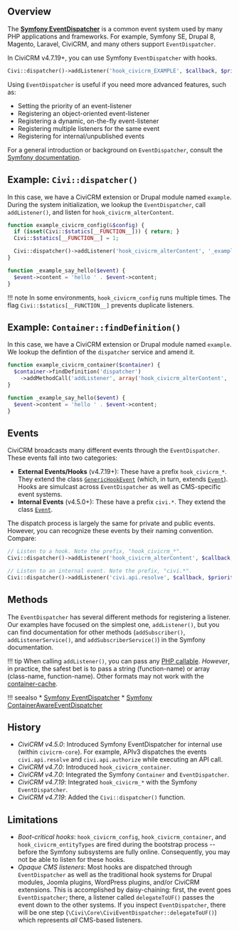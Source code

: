 ## Overview

The [__Symfony EventDispatcher__](http://symfony.com/components/EventDispatcher) is a
common event system used by many PHP applications and frameworks.  For
example, Symfony SE, Drupal 8, Magento, Laravel, CiviCRM, and many others
support `EventDispatcher`.

In CiviCRM v4.7.19+, you can use Symfony `EventDispatcher` with hooks.

```php
Civi::dispatcher()->addListener('hook_civicrm_EXAMPLE', $callback, $priority);
```

Using `EventDispatcher` is useful if you need more advanced features, such as:

 * Setting the priority of an event-listener
 * Registering an object-oriented event-listener
 * Registering a dynamic, on-the-fly event-listener
 * Registering multiple listeners for the same event
 * Registering for internal/unpublished events

For a general introduction or background on `EventDispatcher`, consult the [Symfony documentation](http://symfony.com/doc/2.7/components/event_dispatcher.html).

## Example: `Civi::dispatcher()`

In this case, we have a CiviCRM extension or Drupal module named `example`.
During the system initialization, we lookup the `EventDispatcher`, call
`addListener()`, and listen for `hook_civicrm_alterContent`.

```php
function example_civicrm_config(&$config) {
  if (isset(Civi::$statics[__FUNCTION__])) { return; }
  Civi::$statics[__FUNCTION__] = 1;

  Civi::dispatcher()->addListener('hook_civicrm_alterContent', '_example_say_hello');
}

function _example_say_hello($event) {
  $event->content = 'hello ' . $event->content;
}
```

!!! note
    In some environments, `hook_civicrm_config` runs multiple times. The flag
    `Civi::$statics[__FUNCTION__]` prevents duplicate listeners.

## Example: `Container::findDefinition()`

In this case, we have a CiviCRM extension or Drupal module named `example`.
We lookup the defintion of the `dispatcher` service and amend it.

```php
function example_civicrm_container($container) {
  $container->findDefinition('dispatcher')
    ->addMethodCall('addListener', array('hook_civicrm_alterContent', '_example_say_hello'));
}

function _example_say_hello($event) {
  $event->content = 'hello ' . $event->content;
}
```

<!--
  TODO: an example using a container-service and tag.  See "Registering Event Listeners
  in the Service Container" from http://symfony.com/doc/2.7/components/event_dispatcher.html
-->

## Events

CiviCRM broadcasts many different events through the `EventDispatcher`. These
events fall into two categories:

 * __External Events/Hooks__ (v4.7.19+): These have a prefix `hook_civicrm_*`. They extend
   the class [`GenericHookEvent`](https://github.com/civicrm/civicrm-core/blob/master/Civi/Core/Event/GenericHookEvent.php)
   (which, in turn, extends  [`Event`](http://api.symfony.com/2.7/Symfony/Component/EventDispatcher/Event.html)).
   Hooks are simulcast across `EventDispatcher` as well as CMS-specific event systems.
 * __Internal Events__ (v4.5.0+): These have a prefix `civi.*`. They extend
   the class  [`Event`](http://api.symfony.com/2.7/Symfony/Component/EventDispatcher/Event.html).

The dispatch process is largely the same for private and public events. However,
you can recognize these events by their naming convention. Compare:

```php
// Listen to a hook. Note the prefix, "hook_civicrm_*".
Civi::dispatcher()->addListener('hook_civicrm_alterContent', $callback, $priority);

// Listen to an internal event. Note the prefix, "civi.*".
Civi::dispatcher()->addListener('civi.api.resolve', $callback, $priority);
```

## Methods

The `EventDispatcher` has several different methods for registering a listener. Our examples
have focused on the simplest one, `addListener()`, but you can find documentation for
other methods (`addSubscriber()`, `addListenerService()`, and `addSubscriberService()`)
in the Symfony documentation.

!!! tip
    When calling `addListener()`, you can pass any [PHP callable](http://php.net/manual/en/language.types.callable.php).
    _However_, in practice, the safest bet is to pass a string (function-name) or array
    (class-name, function-name). Other formats may not work with the
    [container-cache](http://symfony.com/doc/2.7/components/dependency_injection/compilation.html).

!!! seealso
    * [Symfony EventDispatcher](http://symfony.com/doc/2.7/components/event_dispatcher.html)
    * [Symfony ContainerAwareEventDispatcher](http://symfony.com/doc/2.7/components/event_dispatcher/container_aware_dispatcher.html)


## History

 * _CiviCRM v4.5.0_: Introduced Symfony EventDispatcher for internal use (within `civicrm-core`). For example,
   APIv3 dispatches the events `civi.api.resolve` and `civi.api.authorize` while executing an API call.
 * _CiviCRM v4.7.0_: Introduced `hook_civicrm_container`.
 * _CiviCRM v4.7.0_: Integrated the Symfony `Container` and `EventDispatcher`.
 * _CiviCRM v4.7.19_: Integrated `hook_civicrm_*` with the Symfony `EventDispatcher`.
 * _CiviCRM v4.7.19_: Added the `Civi::dispatcher()` function.

## Limitations

 * _Boot-critical hooks_: `hook_civicrm_config`, `hook_civicrm_container`, and `hook_civicrm_entityTypes`
   are fired during the bootstrap process -- before the Symfony subsystems are fully online. Consequently,
   you may not be able to listen for these hooks.
 * _Opaque CMS listeners_: Most hooks are dispatched through `EventDispatcher` as well as the traditional
   hook systems for Drupal modules, Joomla plugins, WordPress plugins, and/or CiviCRM extensions.
   This is accomplished by daisy-chaining: first, the event goes `EventDispatcher`; there, a
   listener called `delegateToUF()` passes the event down to the other systems. If you inspect
   `EventDispatcher`, there will be one step (`\Civi\Core\CiviEventDispatcher::delegateToUF()`)
   which represents _all_ CMS-based listeners.

